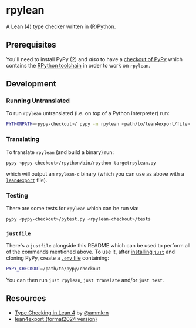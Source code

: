 # rpylean

A Lean (4) type checker written in (R)Python.

## Prerequisites

You'll need to install PyPy (2) and *also* to have a [checkout of PyPy](https://github.com/pypy/pypy) which contains the [RPython toolchain](https://rpython.readthedocs.io) in order to work on `rpylean`.

## Development

### Running Untranslated

To run `rpylean` untranslated (i.e. on top of a Python interpreter) run:

```sh
PYTHONPATH=<pypy-checkout>/ pypy -m rpylean <path/to/lean4export/file>
```

### Translating

To translate `rpylean` (and build a binary) run:

```sh
pypy <pypy-checkout>/rpython/bin/rpython targetrpylean.py
```

which will output an `rpylean-c` binary (which you can use as above with a [`lean4export`](https://github.com/ammkrn/lean4export/) file).

### Testing

There are some tests for `rpylean` which can be run via:

```sh
pypy <pypy-checkout>/pytest.py <rpylean-checkout>/tests
```

### `justfile`

There's a `justfile` alongside this README which can be used to perform all of the commands mentioned above.
To use it, after [installing `just`](https://github.com/casey/just?tab=readme-ov-file#dotenv-settings) and cloning PyPy, create a [`.env` file](https://github.com/casey/just?tab=readme-ov-file#dotenv-settings) containing:

```sh
PYPY_CHECKOUT=/path/to/pypy/checkout
```

You can then run `just rpylean`, `just translate` and/or `just test`.

## Resources

* [Type Checking in Lean 4](https://ammkrn.github.io/type_checking_in_lean4/) by [@ammkrn](https://github.com/ammkrn)
* [lean4export (format2024 version)](https://github.com/ammkrn/lean4export/tree/format2024)
